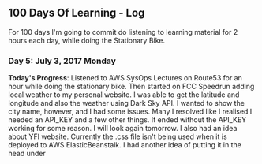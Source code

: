 ## 100 Days Of Learning - Log
For 100 days I'm going to commit do listening to learning material for 2 hours each day, while doing the Stationary Bike.
### Day 5: July 3, 2017 Monday

**Today's Progress**: Listened to AWS SysOps Lectures on Route53 for an hour while doing the stationary bike.  Then started on FCC Speedrun adding local weather to my personal website.  I was able to get the latitude and longitude and also the weather using Dark Sky API.  I wanted to show the city name, however, and I had some issues.  Many I resolved like I realised I needed an API_KEY and a few other things.  It ended without the API_KEY working for some reason.  I will look again tomorrow.  I also had an idea about YFI website.  Currently the .css file isn't being used when it is deployed to AWS ElasticBeanstalk.  I had another idea of putting it in the head under <style> and seeing if this resolves the issue (although not ideal).  I have a question on the forum that no one has answered in 5 days.  

**Thoughts**: Had a good run.  I wish I had done more, but happy I did some coding.  I stopped myself from continuing on the videos and decided to start coding.

**Hours 3.0**

**Got sidetracked in here, instead of starting completely over going to keep going until I reach 100 Days even if I miss a few days in between**

### Day 4: June 14, 2017 Wednesday

**Today's Progress**: Completed Section 5 and started Section 6 only to find that this wasn't the bootcamp.  I thought that the other day, but I couldn't find the correct one.  Anyway.  this was a good class, will definitely still come back to it.  Now doing the proper one.  Complete Java SE 8 Bootcamp (also on Udemy).  

**Thoughts**:

**Hours 2.0** Still working, will do more later


### Day 3: June 13, 2017 Tuesday

**Today's Progress**: Completed Section 1-4 of Tim Bushka's Java Master Class on Udemy (22 Sections)

**Thoughts:** This first part is just review, listening to it on 1.5 speed.  Doing this because taking Certification on June 24th.  Want to go through this class, a OCA Study book and practice of course.  Got up early to do this, feels good to have finished before having to get going for the day.

**Hours 2.0**


### Day 2: June 12, 2017 

**Today's Progress**: Almost completed Section 6.  Udemy Course by Eduonix.

**Thoughts:** Need to learn Mongo so that I can use with my website YourFinancialIntel, because you can only make so many requests from Twitter.  Going to use database to store and then just add current ones instead of going after all each time we refresh.  Tomorrow I need to relisten to a couple lectures in Section 6 and try to do them myself with my app.

**Hours 2.0**

### Day 1: June 11, 2017 

**Today's Progress**: Made it through Sections 1 - 5 Git Complete by Jason Taylor on Mapt

**Thoughts:** Wanting to getting a better understanding of Git so that I can start using it with all my projects and also for the Chingu Challenge.

**Hours 2.0**


